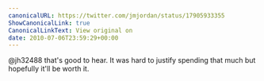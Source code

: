 ```yaml
---
canonicalURL: https://twitter.com/jmjordan/status/17905933355
ShowCanonicalLink: true
CanonicalLinkText: View original on
date: 2010-07-06T23:59:29+00:00
---
```

@jh32488 that's good to hear. It was hard to justify spending that much but hopefully it'll be worth it.